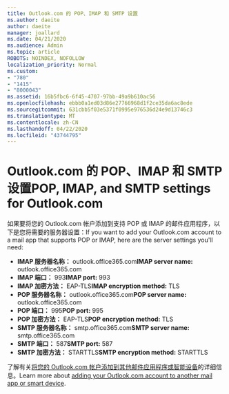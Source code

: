 ```yaml
---
title: Outlook.com 的 POP、IMAP 和 SMTP 设置
ms.author: daeite
author: daeite
manager: joallard
ms.date: 04/21/2020
ms.audience: Admin
ms.topic: article
ROBOTS: NOINDEX, NOFOLLOW
localization_priority: Normal
ms.custom:
- "780"
- "1415"
- "8000043"
ms.assetid: 16b5fbc6-6f45-4707-97bb-49a9b610ac56
ms.openlocfilehash: ebbb0a1ed03d86e27766968d1f2ce35da6ac8ede
ms.sourcegitcommit: 631cbb5f03e5371f0995e976536d24e9d13746c3
ms.translationtype: MT
ms.contentlocale: zh-CN
ms.lasthandoff: 04/22/2020
ms.locfileid: "43744795"
---
```

# <a name="pop-imap-and-smtp-settings-for-outlookcom"></a><span data-ttu-id="c733d-102">Outlook.com 的 POP、IMAP 和 SMTP 设置</span><span class="sxs-lookup"><span data-stu-id="c733d-102">POP, IMAP, and SMTP settings for Outlook.com</span></span>

<span data-ttu-id="c733d-103">如果要将您的 Outlook.com 帐户添加到支持 POP 或 IMAP 的邮件应用程序，以下是您将需要的服务器设置：</span><span class="sxs-lookup"><span data-stu-id="c733d-103">If you want to add your Outlook.com account to a mail app that supports POP or IMAP, here are the server settings you'll need:</span></span>
  
- <span data-ttu-id="c733d-104">**IMAP 服务器名称：** outlook.office365.com</span><span class="sxs-lookup"><span data-stu-id="c733d-104">**IMAP server name:** outlook.office365.com</span></span>
- <span data-ttu-id="c733d-105">**IMAP 端口：** 993</span><span class="sxs-lookup"><span data-stu-id="c733d-105">**IMAP port:** 993</span></span>
- <span data-ttu-id="c733d-106">**IMAP 加密方法：** EAP-TLS</span><span class="sxs-lookup"><span data-stu-id="c733d-106">**IMAP encryption method:** TLS</span></span>
- <span data-ttu-id="c733d-107">**POP 服务器名称：** outlook.office365.com</span><span class="sxs-lookup"><span data-stu-id="c733d-107">**POP server name:** outlook.office365.com</span></span>  
- <span data-ttu-id="c733d-108">**POP 端口：** 995</span><span class="sxs-lookup"><span data-stu-id="c733d-108">**POP port:** 995</span></span>  
- <span data-ttu-id="c733d-109">**POP 加密方法：** EAP-TLS</span><span class="sxs-lookup"><span data-stu-id="c733d-109">**POP encryption method:** TLS</span></span>  
- <span data-ttu-id="c733d-110">**SMTP 服务器名称：** smtp.office365.com</span><span class="sxs-lookup"><span data-stu-id="c733d-110">**SMTP server name:** smtp.office365.com</span></span>
- <span data-ttu-id="c733d-111">**SMTP 端口：** 587</span><span class="sxs-lookup"><span data-stu-id="c733d-111">**SMTP port:** 587</span></span>
- <span data-ttu-id="c733d-112">**SMTP 加密方法：** STARTTLS</span><span class="sxs-lookup"><span data-stu-id="c733d-112">**SMTP encryption method:** STARTTLS</span></span>

<span data-ttu-id="c733d-113">了解有关[将您的 Outlook.com 帐户添加到其他邮件应用程序或智能设备](https://support.office.com/article/73f3b178-0009-41ae-aab1-87b80fa94970?wt.mc_id=Office_Outlook_com_Alchemy)的详细信息。</span><span class="sxs-lookup"><span data-stu-id="c733d-113">Learn more about [adding your Outlook.com account to another mail app or smart device](https://support.office.com/article/73f3b178-0009-41ae-aab1-87b80fa94970?wt.mc_id=Office_Outlook_com_Alchemy).</span></span>